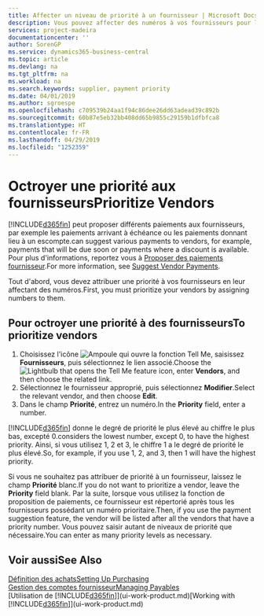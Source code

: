 ```yaml
---
title: Affecter un niveau de priorité à un fournisseur | Microsoft Docs
description: Vous pouvez affecter des numéros à vos fournisseurs pour les classer par ordre de priorité et faciliter des propositions de paiement dans Business Central.
services: project-madeira
documentationcenter: ''
author: SorenGP
ms.service: dynamics365-business-central
ms.topic: article
ms.devlang: na
ms.tgt_pltfrm: na
ms.workload: na
ms.search.keywords: supplier, payment priority
ms.date: 04/01/2019
ms.author: sgroespe
ms.openlocfilehash: c709539b24aa1f94c86dee26dd63adead39c892b
ms.sourcegitcommit: 60b87e5eb32bb408dd65b9855c29159b1dfbfca8
ms.translationtype: HT
ms.contentlocale: fr-FR
ms.lasthandoff: 04/29/2019
ms.locfileid: "1252359"
---
```

# <a name="prioritize-vendors"></a><span data-ttu-id="bb2af-103">Octroyer une priorité aux fournisseurs</span><span class="sxs-lookup"><span data-stu-id="bb2af-103">Prioritize Vendors</span></span>
[!INCLUDE[d365fin](includes/d365fin_md.md)] <span data-ttu-id="bb2af-104">peut proposer différents paiements aux fournisseurs, par exemple les paiements arrivant à échéance ou les paiements donnant lieu à un escompte.</span><span class="sxs-lookup"><span data-stu-id="bb2af-104">can suggest various payments to vendors, for example, payments that will be due soon or payments where a discount is available.</span></span> <span data-ttu-id="bb2af-105">Pour plus d'informations, reportez vous à [Proposer des paiements fournisseur](payables-how-suggest-vendor-payments.md).</span><span class="sxs-lookup"><span data-stu-id="bb2af-105">For more information, see [Suggest Vendor Payments](payables-how-suggest-vendor-payments.md).</span></span>

<span data-ttu-id="bb2af-106">Tout d'abord, vous devez attribuer une priorité à vos fournisseurs en leur affectant des numéros.</span><span class="sxs-lookup"><span data-stu-id="bb2af-106">First, you must prioritize your vendors by assigning numbers to them.</span></span>

## <a name="to-prioritize-vendors"></a><span data-ttu-id="bb2af-107">Pour octroyer une priorité à des fournisseurs</span><span class="sxs-lookup"><span data-stu-id="bb2af-107">To prioritize vendors</span></span>
1. <span data-ttu-id="bb2af-108">Choisissez l'icône ![Ampoule qui ouvre la fonction Tell Me](media/ui-search/search_small.png "Dites-moi ce que vous voulez faire"), saisissez **Fournisseurs**, puis sélectionnez le lien associé.</span><span class="sxs-lookup"><span data-stu-id="bb2af-108">Choose the ![Lightbulb that opens the Tell Me feature](media/ui-search/search_small.png "Tell me what you want to do") icon, enter **Vendors**, and then choose the related link.</span></span>
2. <span data-ttu-id="bb2af-109">Sélectionnez le fournisseur approprié, puis sélectionnez **Modifier**.</span><span class="sxs-lookup"><span data-stu-id="bb2af-109">Select the relevant vendor, and then choose **Edit**.</span></span>
3. <span data-ttu-id="bb2af-110">Dans le champ **Priorité**, entrez un numéro.</span><span class="sxs-lookup"><span data-stu-id="bb2af-110">In the **Priority** field, enter a number.</span></span>

[!INCLUDE[d365fin](includes/d365fin_md.md)] <span data-ttu-id="bb2af-111">donne le degré de priorité le plus élevé au chiffre le plus bas, excepté 0.</span><span class="sxs-lookup"><span data-stu-id="bb2af-111">considers the lowest number, except 0, to have the highest priority.</span></span> <span data-ttu-id="bb2af-112">Ainsi, si vous utilisez 1, 2 et 3, le chiffre 1 a le degré de priorité le plus élevé.</span><span class="sxs-lookup"><span data-stu-id="bb2af-112">So, for example, if you use 1, 2, and 3, then 1 will have the highest priority.</span></span>

<span data-ttu-id="bb2af-113">Si vous ne souhaitez pas attribuer de priorité à un fournisseur, laissez le champ **Priorité** blanc.</span><span class="sxs-lookup"><span data-stu-id="bb2af-113">If you do not want to prioritize a vendor, leave the **Priority** field blank.</span></span> <span data-ttu-id="bb2af-114">Par la suite, lorsque vous utilisez la fonction de proposition de paiements, ce fournisseur est répertorié après tous les fournisseurs possédant un numéro prioritaire.</span><span class="sxs-lookup"><span data-stu-id="bb2af-114">Then, if you use the payment suggestion feature, the vendor will be listed after all the vendors that have a priority number.</span></span> <span data-ttu-id="bb2af-115">Vous pouvez saisir autant de niveaux de priorité que nécessaire.</span><span class="sxs-lookup"><span data-stu-id="bb2af-115">You can enter as many priority levels as necessary.</span></span>

## <a name="see-also"></a><span data-ttu-id="bb2af-116">Voir aussi</span><span class="sxs-lookup"><span data-stu-id="bb2af-116">See Also</span></span>
[<span data-ttu-id="bb2af-117">Définition des achats</span><span class="sxs-lookup"><span data-stu-id="bb2af-117">Setting Up Purchasing</span></span>](purchasing-setup-purchasing.md)  
[<span data-ttu-id="bb2af-118">Gestion des comptes fournisseur</span><span class="sxs-lookup"><span data-stu-id="bb2af-118">Managing Payables</span></span>](payables-manage-payables.md)  
<span data-ttu-id="bb2af-119">[Utilisation de [!INCLUDE[d365fin](includes/d365fin_md.md)]](ui-work-product.md)</span><span class="sxs-lookup"><span data-stu-id="bb2af-119">[Working with [!INCLUDE[d365fin](includes/d365fin_md.md)]](ui-work-product.md)</span></span>
